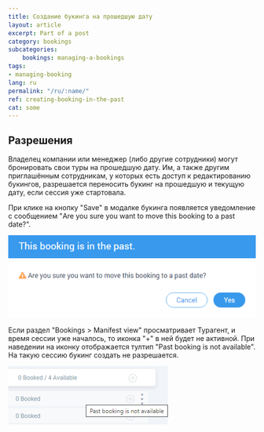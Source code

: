 ```yaml
---
title: Создание букинга на прошедшую дату
layout: article
excerpt: Part of a post
category: bookings
subcategories:
    bookings: managing-a-bookings
tags:
- managing-booking
lang: ru
permalink: "/ru/:name/"
ref: creating-booking-in-the-past
cat: some
---
```


## **Разрешения**

Владелец компании или менеджер (либо другие сотрудники) могут бронировать свои туры на прошедшую дату. Им, а также другим приглашённым сотрудникам, у которых есть доступ к редактированию букингов, разрешается переносить букинг на прошедшую и текущую дату, если сессия уже стартовала. 

При клике на кнопку "Save" в модалке букинга появляется уведомление с сообщением "Are you sure you want to move this booking to a past date?".

![Creating_booking_in_the_past1](/assets/images/creating_booking_in_the_past1.png)

Если раздел "Bookings > Manifest view" просматривает Турагент, и время сессии уже началось, то иконка "+" в ней будет не активной. При наведении на иконку отображается тултип "Past booking is not available". На такую сессию букинг создать не разрешается.

![Creating_booking_in_the_past2](/assets/images/creating_booking_in_the_past2.png)
